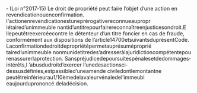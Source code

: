 ‐ (Loi n°2017‐15) Le droit de propriété peut faire l’objet d’une action en revendicationouenconfirmation.
l'actionenrevendicationestuneprérogativereconnueaupropr iétaired’unimmeuble nantid’untitrepourfairereconnaîtreenjusticesondroit.E llepeutêtreexercéecontre le détenteur d’un titre foncier en cas de fraude, conformément aux dispositions de l’article14700etsuivantsduprésentCode.
Laconfirmationdedroitdepropriétépermetauprésuméproprié taired’unimmeuble nonmunidetitredes’adresseràlajuridictioncompétentepou renassurerlaprotection.
Sanspréjudicedepoursuitespénalesetdedommages‐intérêts,l ’abusdudroitd’exercer l’unedesactionsci‐dessusdéfinies,estpassibled’uneamende civiledontlemontantne peutêtreinférieurau1/10èmedelavaleurvénaledel’immeubl eaujourduprononcé deladécision.